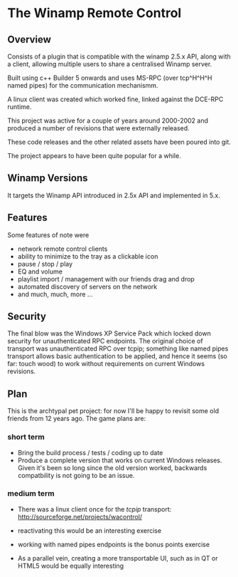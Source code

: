 # The Winamp Remote Control

## Overview

Consists of a plugin that is compatible with the winamp 2.5.x API, along with a client, allowing multiple users to share a centralised Winamp server.

Built using c++ Builder 5 onwards and uses MS-RPC (over tcp^H^H^H named pipes) for the communication mechanismm.

A linux client was created which worked fine, linked against the DCE-RPC runtime.

This project was active for a couple of years around 2000-2002 and produced a number of revisions that were externally released.

These code releases and the other related assets have been poured into git.

The project appears to have been quite popular for a while.

## Winamp Versions

It targets the Winamp API introduced in 2.5x API and implemented in 5.x.
 
## Features

Some features of note were

 * network remote control clients
 * ability to minimize to the tray as a clickable icon
 * pause / stop / play
 * EQ and volume
 * playlist import / management with our friends drag and drop
 * automated discovery of servers on the network
 * and much, much, more ...

## Security
 The final blow was the Windows XP Service Pack which locked down security for unauthenticated RPC endpoints.
 The original choice of transport was unauthenticated RPC over tcpip; something like named pipes transport allows
 basic authentication to be applied, and hence it seems (so far: touch wood) to work without requirements on current
 Windows revisions.

## Plan

 This is the archtypal pet project: for now I'll be happy to revisit some old friends from 12 years ago.
 The game plans are:
### short term 
* Bring the build process / tests / coding  up to date
* Produce a complete version that works on current Windows releases.
 Given it's been so long since the old version worked, backwards compatbility is not going to be an issue.


### medium term
* There was a linux client once for the _tcpip_ transport:  http://sourceforge.net/projects/wacontrol/ 
 * reactivating this would be an interesting exercise
 * working with named pipes endpoints is the bonus points exercise

* As a parallel vein, creating a more transportable UI, such as in QT or HTML5 would be equally interesting 

